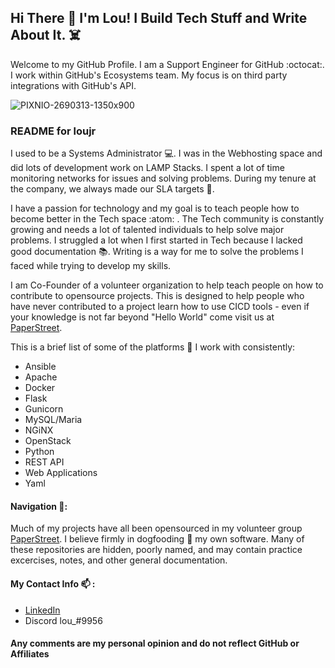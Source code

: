 ## Hi There 👋 I'm Lou! I Build Tech Stuff and Write About It. ☠️

Welcome to my GitHub Profile. I am a Support Engineer for GitHub :octocat:. I work within GitHub's Ecosystems team. My focus is on third party integrations with GitHub's API.  

![PIXNIO-2690313-1350x900](https://user-images.githubusercontent.com/61295275/180914383-bd99b151-6c85-4600-b46c-86d1d9b17a11.jpg)

### README for loujr

I used to be a Systems Administrator 💻. I was in the Webhosting space and did lots of development work on LAMP Stacks. I spent a lot of time monitoring networks for issues and solving problems. During my tenure at the company, we always made our SLA targets :dart:. 

I have a passion for technology and my goal is to teach people how to become better in the Tech space :atom: . The Tech community is constantly growing and needs a lot of talented individuals to help solve major problems. I struggled a lot when I first started in Tech because I lacked good documentation :books:. Writing is a way for me to solve the problems I faced while trying to develop my skills. 

I am Co-Founder of a volunteer organization to help teach people on how to contribute to opensource projects. This is designed to help people who have never contributed to a project learn how to use CICD tools - even if your knowledge is not far beyond "Hello World" come visit us at [PaperStreet](https://github.com/paperstreetco).

This is a brief list of some of the platforms 🌱 I work with consistently:

- Ansible
- Apache
- Docker
- Flask
- Gunicorn
- MySQL/Maria
- NGiNX
- OpenStack
- Python
- REST API
- Web Applications
- Yaml


#### Navigation 🧭: 

Much of my projects have all been opensourced in my volunteer group [PaperStreet](https://github.com/paperstreetco). I believe firmly in dogfooding :dog: my own software. Many of these repositories are hidden, poorly named, and may contain practice excercises, notes, and other general documentation.


#### My Contact Info  📫 :

- [LinkedIn](https://linkedin.com/in/louisnelsonjr/)
- Discord lou_#9956


#### Any comments are my personal opinion and do not reflect GitHub or Affiliates 

<!--
**loujr/loujr** is a ✨ _special_ ✨ repository because its `README.md` (this file) appears on your GitHub profile.

Here are some ideas to get you started:

- 🔭 I’m currently working on ...
- 🌱 I’m currently learning ...
- 👯 I’m looking to collaborate on ...
- 🤔 I’m looking for help with ...
- 💬 Ask me about ...
- 📫 How to reach me: ...
- 😄 Pronouns: ...
- ⚡ Fun fact: ...
-->
